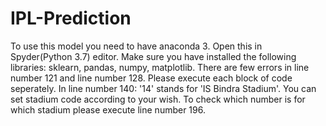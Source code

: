 # IPL-Prediction
To use this model you need to have anaconda 3. Open this in Spyder(Python 3.7) editor. Make sure you have installed the following libraries: sklearn, pandas, numpy, matplotlib.
There are few errors in line number 121 and line number 128. Please execute each block of code seperately. In line number 140: '14' stands for 'IS Bindra Stadium'. You can set stadium code according to your wish. To check which number is for which stadium please execute line number 196.
